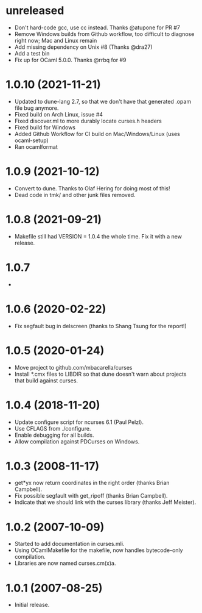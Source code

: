 unreleased
=====
* Don't hard-code gcc, use cc instead. Thanks @atupone for PR #7
* Remove Windows builds from Github workflow, too difficult to diagnose
  right now; Mac and Linux remain
* Add missing dependency on Unix #8 (Thanks @dra27)
* Add a test bin
* Fix up for OCaml 5.0.0. Thanks @rrbq for #9

1.0.10 (2021-11-21)
=====
* Updated to dune-lang 2.7, so that we don't have that generated .opam file
  bug anymore.
* Fixed build on Arch Linux, issue #4
* Fixed discover.ml to more durably locate curses.h headers
* Fixed build for Windows
* Added Github Workflow for CI build on Mac/Windows/Linux (uses ocaml-setup)
* Ran ocamlformat

1.0.9 (2021-10-12)
=====
* Convert to dune. Thanks to Olaf Hering <olafhering> for doing most of this!
* Dead code in tmk/ and other junk files removed.

1.0.8 (2021-09-21)
=====
* Makefile still had VERSION = 1.0.4 the whole time. Fix it with a new release.

1.0.7
=====
* <credit bug reporter>

1.0.6 (2020-02-22)
=====
* Fix segfault bug in delscreen (thanks to Shang Tsung for the report!)

1.0.5 (2020-01-24)
=====
* Move project to github.com/mbacarella/curses
* Install *.cmx files to LIBDIR so that dune doesn't warn about
  projects that build against curses.

1.0.4 (2018-11-20)
=====
* Update configure script for ncurses 6.1 (Paul Pelzl).
* Use CFLAGS from ./configure.
* Enable debugging for all builds.
* Allow compilation against PDCurses on Windows.

1.0.3 (2008-11-17)
=====
* get*yx now return coordinates in the right order (thanks Brian Campbell).
* Fix possible segfault with get_ripoff (thanks Brian Campbell).
* Indicate that we should link with the curses library (thanks Jeff Meister).

1.0.2 (2007-10-09)
=====
* Started to add documentation in curses.mli.
* Using OCamlMakefile for the makefile, now handles bytecode-only compilation.
* Libraries are now named curses.cm(x)a.

1.0.1 (2007-08-25)
=====
* Initial release.
